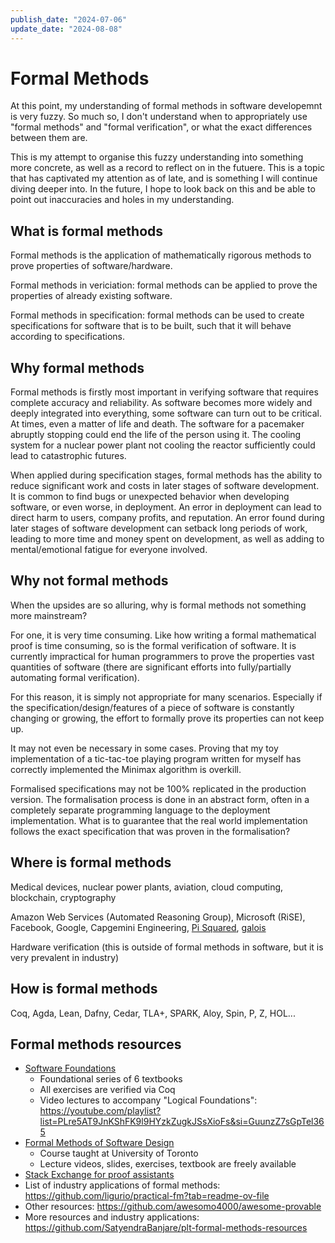 ```yaml
---
publish_date: "2024-07-06"
update_date: "2024-08-08"
---
```


# Formal Methods

At this point, my understanding of formal methods in software developemnt is very fuzzy. So much so, I don't understand when to appropriately use "formal methods" and "formal verification", or what the exact differences between them are.

This is my attempt to organise this fuzzy understanding into something more concrete, as well as a record to reflect on in the futuere. This is a topic that has captivated my attention as of late, and is something I will continue diving deeper into. In the future, I hope to look back on this and be able to point out inaccuracies and holes in my understanding.

## What is formal methods

Formal methods is the application of mathematically rigorous methods to prove properties of software/hardware.

Formal methods in vericiation: formal methods can be applied to prove the properties of already existing software.

Formal methods in specification: formal methods can be used to create specifications for software that is to be built, such that it will behave according to specifications.

## Why formal methods

Formal methods is firstly most important in verifying software that requires complete accuracy and reliability. As software becomes more widely and deeply integrated into everything, some software can turn out to be critical. At times, even a matter of life and death. The software for a pacemaker abruptly stopping could end the life of the person using it. The cooling system for a nuclear power plant not cooling the reactor sufficiently could lead to catastrophic futures.

When applied during specification stages, formal methods has the ability to reduce significant work and costs in later stages of software development. It is common to find bugs or unexpected behavior when developing software, or even worse, in deployment. An error in deployment can lead to direct harm to users, company profits, and reputation. An error found during later stages of software development can setback long periods of work, leading to more time and money spent on development, as well as adding to mental/emotional fatigue for everyone involved.

## Why not formal methods

When the upsides are so alluring, why is formal methods not something more mainstream?

For one, it is very time consuming. Like how writing a formal mathematical proof is time consuming, so is the formal verification of software. It is currently impractical for human programmers to prove the properties vast quantities of software (there are significant efforts into fully/partially automating formal verification).

For this reason, it is simply not appropriate for many scenarios. Especially if the specification/design/features of a piece of software is constantly changing or growing, the effort to formally prove its properties can not keep up.

It may not even be necessary in some cases. Proving that my toy implementation of a tic-tac-toe playing program written for myself has correctly implemented the Minimax algorithm is overkill.

Formalised specifications may not be 100% replicated in the production version. The formalisation process is done in an abstract form, often in a completely separate programming language to the deployment implementation. What is to guarantee that the real world implementation follows the exact specification that was proven in the formalisation?

## Where is formal methods

Medical devices, nuclear power plants, aviation, cloud computing, blockchain, cryptography

Amazon Web Services (Automated Reasoning Group), Microsoft (RiSE), Facebook, Google, Capgemini Engineering, [Pi Squared](https://pi2.network/), [galois](https://galois.com/)

Hardware verification (this is outside of formal methods in software, but it is very prevalent in industry)

## How is formal methods

Coq, Agda, Lean, Dafny, Cedar, TLA+, SPARK, Aloy, Spin, P, Z, HOL...

## Formal methods resources

- [Software Foundations](https://softwarefoundations.cis.upenn.edu/)
  - Foundational series of 6 textbooks
  - All exercises are verified via Coq
  - Video lectures to accompany "Logical Foundations": <https://youtube.com/playlist?list=PLre5AT9JnKShFK9l9HYzkZugkJSsXioFs&si=GuunzZ7sGpTel365>
- [Formal Methods of Software Design](http://www.cs.utoronto.ca/~hehner/FMSD/)
  - Course taught at University of Toronto
  - Lecture videos, slides, exercises, textbook are freely available
- [Stack Exchange for proof assistants](https://proofassistants.stackexchange.com/)
- List of industry applications of formal methods: <https://github.com/ligurio/practical-fm?tab=readme-ov-file>
- Other resources: <https://github.com/awesomo4000/awesome-provable>
- More resources and industry applications: <https://github.com/SatyendraBanjare/plt-formal-methods-resources>

 
